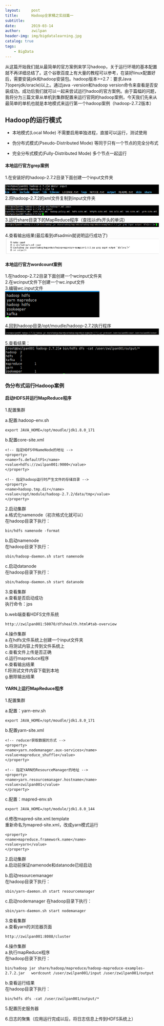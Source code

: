 ```yaml
---
layout:     post
title:      Hadoop全家桶之实战篇一
subtitle:   
date:       2019-03-14
author:     zwilpan
header-img: img/bigdatalearning.jpg
catalog: true
tags:
    - BigData
---
```


从这篇开始我们就从最简单的官方案例来学习hadoop，关于运行环境的基本配置就不再详细总结了。这个谷歌百度上有大量的教程可以参考，在装好linux配置好后，需要安装jdk和hadoop安装包。hadoop版本>=2.7：要求Java 7(openjdk/oracle)以上。通过java -version和hadoop version命令来查看是否安装成功。成功后我们就可以一起来尝试运行hadoo的官方案例。由于篇幅的问题，我将分为三篇文章从单机到集群配置来运行官网的hadoop案例，今天我们先来从最简单的单机也就是本地模式来运行第一个hadoop案例（hadoop-2.7.2版本）

## Hadoop的运行模式

+ 本地模式(Local Mode)
不需要启用单独进程，直接可以运行，测试使用

+ 伪分布式模式(Pseudo-Distributed Mode)
等同于只有一个节点的完全分布式

+ 完全分布式模式(Fully-Distributed Mode)
多个节点一起运行

#### 本地运行官方grep案例 
1.在安装好的hadoop-2.7.2目录下面创建一个input文件夹

![avatar](/img/grep01.png)
2.将hadoop-2.7.2的xml文件复制到input文件夹

![avatar](/img/grep02.png)
3.运行share目录下的MapReduce程序（查找以dfs开头的单词）
![avatar](/img/grep03.png)

4.查看输出结果(最后看到dfsadmin就说明运行成功了)
![avatar](/img/grep04.jpg)  


#### 本地运行官方wordcount案例
1.在hadoop-2.7.2目录下面创建一个wcinput文件夹  
2.在wcinput文件下创建一个wc.input文件  
3.编辑wc.input文件  
![avatar](/img/wordcount03.jpg)

4.回到hadoop目录/opt/moudle/hadoop-2.7.2执行程序  
![avatar](/img/wordcount04.jpg)

5.查看结果：  
![avatar](/img/wordcount05.jpg)

### 伪分布式运行Hadoop案例

#### 启动HDFS并运行MapReduce程序  

1.配置集群  

a.配置:hadoop-env.sh  

    export JAVA_HOME=/opt/moudle/jdk1.8.0_171  

b.配置core-site.xml  

    <!-- 指定HDFS中NameNode的地址 -->  
    <property>  
    <name>fs.defaultFS</name>  
    <value>hdfs://zwilpan001:9000</value>  
    </property>

    <!-- 指定hadoop运行时产生文件的存储目录 -->
    <property>
    <name>hadoop.tmp.dir</name>
    <value>/opt/module/hadoop-2.7.2/data/tmp</value>
    </property>

2.启动集群  
a.格式化namenode（初次格式化就可以）  
在hadoop目录下执行：

    bin/hdfs namenode -format  

b.启动namenode  
在hadoop目录下执行：

    sbin/hadoop-daemon.sh start namenode  

c.启动datanode  
在hadoop目录下执行：

    sbin/hadoop-daemon.sh start datanode

3.查看集群  
a.查看是否启动成功  
执行命令：jps  

b.web端查看HDFS文件系统  

    http://zwilpan001:50070/dfshealth.html#tab-overview

4.操作集群  
a.在hdfs文件系统上创建一个input文件夹  
b.将测试内容上传到文件系统上  
c.查看文件上传是否正确  
d.运行mapreduce程序  
e.查看输出结果  
f.将测试文件内容下载到本地  
g.删除输出结果  

####  YARN上运行MapReduce程序  
1.配置集群  

a.配置：yarn-env.sh  

    export JAVA_HOME=/opt/moudle/jdk1.8.0_171  

b.配置yarn-site.xml  

    <!-- reducer获取数据的方式 -->
    <property>
    <name>yarn.nodemanager.aux-services</name>
    <value>mapreduce_shuffle</value>
    </property>

    <!-- 指定YARN的ResourceManager的地址 -->
    <property>
    <name>yarn.resourcemanager.hostname</name>
    <value>zwilpan001</value>
    </property>

c.配置：mapred-env.sh  

    export JAVA_HOME=/opt/module/jdk1.8.0_144  

d.修改mapred-site.xml.template  
重新命名为mapred-site.xml，改成yarn模式运行

    <property>
    <name>mapreduce.framework.name</name>
    <value>yarn</value>
    </property>
			
2.启动集群  
a.启动前保证namenode和datanode已经启动  

b.启动resourcemanager  
在hadoop目录下执行：

    sbin/yarn-daemon.sh start resourcemanager  

c.启动nodemanager 
在hadoop目录下执行：

    sbin/yarn-daemon.sh start nodemanager
			
3.查看集群  
a.查看yarn的浏览器页面  

    http://zwilpan001:8088/cluster
		
4.操作集群   
a.执行mapReduce程序  
在hadoop目录下执行： 

    bin/hadoop jar share/hadoop/mapreduce/hadoop-mapreduce-examples-2.7.2.jar   wordcount /user/zwilpan001/input /user/zwilpan001/output  

b.查看运行结果  
在hadoop目录下执行：

    bin/hdfs dfs -cat /user/zwilpan001/output/*

5.配置历史服务器  

6.日志的聚集（应用运行完成以后，将日志信息上传到HDFS系统上）
